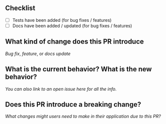 ## Checklist

- [ ] Tests have been added (for bug fixes / features)
- [ ] Docs have been added / updated (for bug fixes / features)

## What kind of change does this PR introduce

_Bug fix_, _feature_, or _docs update_

## What is the current behavior? What is the new behavior?

_You can also link to an open issue here for all the info._

## Does this PR introduce a breaking change?

_What changes might users need to make in their application due to this PR?_
